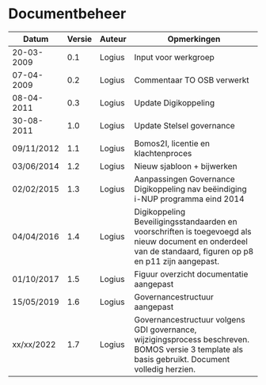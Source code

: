 # Documentbeheer

| Datum       | Versie | Auteur | Opmerkingen                                                                                                                                                 |
|-------------|--------|--------|-------------------------------------------------------------------------------------------------------------------------------------------------------------|
| 20-03-2009  | 0.1    | Logius | Input voor werkgroep                        |
| 07-04-2009  | 0.2    | Logius | Commentaar TO OSB verwerkt                  |
| 08-04-2011  | 0.3    | Logius | Update Digikoppeling                        |
| 30-08-2011  | 1.0    | Logius | Update Stelsel governance                   |
| 09/11/2012  | 1.1    | Logius | Bomos2I, licentie en klachtenproces         |
| 03/06/2014  | 1.2    | Logius | Nieuw sjabloon + bijwerken                  |
| 02/02/2015  | 1.3    | Logius | Aanpassingen Governance Digikoppeling nav beëindiging i-NUP programma eind 2014   |
| 04/04/2016  | 1.4    | Logius | Digikoppeling Beveiligingsstandaarden en voorschriften is toegevoegd als nieuw document en onderdeel van de standaard, figuren op p8 en p11 zijn aangepast.  |
| 01/10/2017  | 1.5    | Logius | Figuur overzicht documentatie aangepast     |
| 15/05/2019  | 1.6    | Logius | Governancestructuur aangepast               |
| xx/xx/2022  | 1.7    | Logius | Governancestructuur volgens GDI governance, wijzigingsprocess beschreven. BOMOS versie 3  template als basis gebruikt. Document volledig herzien. |
